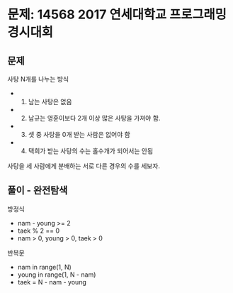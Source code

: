 # 문제: 14568 2017 연세대학교 프로그래밍 경시대회

## 문제

사탕 N개를 나누는 방식

- 1. 남는 사탕은 없음
- 2. 남규는 영훈이보다 2개 이상 많은 사탕을 가져야 함.
- 3. 셋 중 사탕을 0개 받는 사람은 없어야 함
- 4. 택희가 받는 사탕의 수는 홀수개가 되어서는 안됨

사탕을 세 사람에게 분배하는 서로 다른 경우의 수를 세보자.

## 풀이 - 완전탐색

방정식

- nam - young >= 2
- taek % 2 == 0
- nam > 0, young > 0, taek > 0

반복문

- nam in range(1, N)
- young in range(1, N - nam)
- taek = N - nam - young
